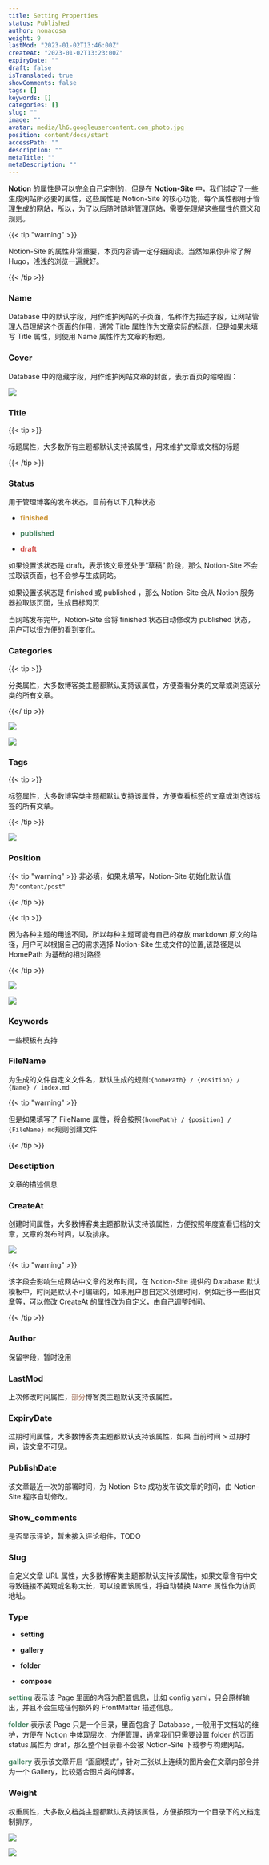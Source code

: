 ```yaml
---
title: Setting Properties
status: Published
author: nonacosa
weight: 9
lastMod: "2023-01-02T13:46:00Z"
createAt: "2023-01-02T13:23:00Z"
expiryDate: ""
draft: false
isTranslated: true
showComments: false
tags: []
keywords: []
categories: []
slug: ""
image: ""
avatar: media/lh6.googleusercontent.com_photo.jpg
position: content/docs/start
accessPath: ""
description: ""
metaTitle: ""
metaDescription: ""
---
```

 **Notion** 的属性是可以完全自己定制的，但是在 **Notion-Site** 中，我们绑定了一些生成网站所必要的属性，这些属性是 Notion-Site 的核心功能，每个属性都用于管理生成的网站，所以，为了以后随时随地管理网站，需要先理解这些属性的意义和规则。

{{< tip "warning" >}}

<!--more-->Notion-Site 的属性非常重要，本页内容请一定仔细阅读。当然如果你非常了解 Hugo，浅浅的浏览一遍就好。

{{< /tip >}}

### Name
Database 中的默认字段，用作维护网站的子页面，名称作为描述字段，让网站管理人员理解这个页面的作用，通常 Title 属性作为文章实际的标题，但是如果未填写 Title 属性，则使用 Name 属性作为文章的标题。



### Cover
Database 中的隐藏字段，用作维护网站文章的封面，表示首页的缩略图：

![](media/prod-files-secure.s3.us-west-2.amazonaws.com_aee6afc1-80b9-483b-95a1-22b5b0232b48.png)



### Title
{{< tip >}}

标题属性，大多数所有主题都默认支持该属性，用来维护文章或文档的标题

{{< /tip >}}

### Status
用于管理博客的发布状态，目前有以下几种状态：

- <span style="color: rgba(203, 145, 47, 1);"> **finished** </span>

- <span style="color: rgba(68, 131, 97, 1);"> **published** </span>

- <span style="color: rgba(212, 76, 71, 1);"> **draft** </span>

如果设置该状态是 draft，表示该文章还处于“草稿” 阶段，那么 Notion-Site 不会拉取该页面，也不会参与生成网站。

如果设置该状态是 finished 或 published ，那么 Notion-Site 会从 Notion 服务器拉取该页面，生成目标网页

当网站发布完毕，Notion-Site 会将 finished 状态自动修改为 published 状态，用户可以很方便的看到变化。

### Categories
{{< tip >}}

分类属性，大多数博客类主题都默认支持该属性，方便查看分类的文章或浏览该分类的所有文章。

{{</ tip >}}

![](media/prod-files-secure.s3.us-west-2.amazonaws.com_b8bd389a-2c96-4217-adbe-b59926928086.png)

![](media/prod-files-secure.s3.us-west-2.amazonaws.com_e8b53394-b2c1-431e-8f0d-fe962265cc52.png)

### Tags
{{< tip >}}

标签属性，大多数博客类主题都默认支持该属性，方便查看标签的文章或浏览该标签的所有文章。

{{< /tip >}}

![](media/prod-files-secure.s3.us-west-2.amazonaws.com_cf1778bd-2c50-4235-9d70-7594f28f95d1.png)

### Position
{{< tip "warning" >}}
非必填，如果未填写，Notion-Site 初始化默认值为`"content/post"`

{{< /tip >}}

{{< tip >}}

因为各种主题的用途不同，所以每种主题可能有自己的存放 markdown 原文的路径，用户可以根据自己的需求选择 Notion-Site 生成文件的位置,该路径是以 HomePath 为基础的相对路径

{{< /tip >}}



![](media/prod-files-secure.s3.us-west-2.amazonaws.com_0e6b1342-ef2d-4f16-8273-16ab94825e64.png)

![](media/prod-files-secure.s3.us-west-2.amazonaws.com_c516369d-ea9f-4bc5-a48c-6b73b4be4576.png)



### Keywords
一些模板有支持

### FileName
为生成的文件自定义文件名，默认生成的规则:`{homePath} / {Position} / {Name} / index.md`

{{< tip "warning" >}}

但是如果填写了 FileName 属性，将会按照`{homePath} / {position} / {FileName}.md`规则创建文件

{{< /tip  >}}

### Desctiption
文章的描述信息

### CreateAt
创建时间属性，大多数博客类主题都默认支持该属性，方便按照年度查看归档的文章，文章的发布时间，以及排序。

![](media/prod-files-secure.s3.us-west-2.amazonaws.com_e535b945-d4dd-492e-8ee9-4f8206cf2694.png)

{{< tip "warning" >}}

该字段会影响生成网站中文章的发布时间，在 Notion-Site 提供的 Database 默认模板中，时间是默认不可编辑的，如果用户想自定义创建时间，例如迁移一些旧文章等，可以修改 CreateAt 的属性改为自定义，由自己调整时间。



{{< /tip  >}}

### Author
保留字段，暂时没用

### LastMod
上次修改时间属性，<span style="color: rgba(159, 107, 83, 1);">部分</span>博客类主题默认支持该属性。

### ExpiryDate
过期时间属性，大多数博客类主题都默认支持该属性，如果 当前时间 > 过期时间，该文章不可见。

### PublishDate
该文章最近一次的部署时间，为 Notion-Site 成功发布该文章的时间，由 Notion-Site 程序自动修改。

### Show_comments
是否显示评论，暂未接入评论组件，TODO

### Slug
自定义文章 URL 属性，大多数博客类主题都默认支持该属性，如果文章含有中文导致链接不美观或名称太长，可以设置该属性，将自动替换 Name 属性作为访问地址。

### Type
-  **setting** 

-  **gallery** 

-  **folder** 

-  **compose** 

<span style="color: rgba(68, 131, 97, 1);"> **setting** </span>表示该 Page 里面的内容为配置信息，比如 config.yaml，只会原样输出，并且不会生成任何额外的 FrontMatter 描述信息。



<span style="color: rgba(68, 131, 97, 1);"> **folder** </span>表示该 Page 只是一个目录，里面包含子 Database , 一般用于文档站的维护，方便在 Notion 中体现层次，方便管理，通常我们只需要设置 folder 的页面 status 属性为 draf，那么整个目录都不会被 Notion-Site 下载参与构建网站。



<span style="color: rgba(68, 131, 97, 1);"> **gallery** </span>表示该文章开启 “画廊模式”，针对三张以上连续的图片会在文章内部合并为一个 Gallery，比较适合图片类的博客。

### Weight
权重属性，大多数文档类主题都默认支持该属性，方便按照为一个目录下的文档定制排序。

![](media/prod-files-secure.s3.us-west-2.amazonaws.com_728902f5-f5e1-4ac6-abaf-bd2a8d534d13.png)

![](media/prod-files-secure.s3.us-west-2.amazonaws.com_eafe0a7a-4c11-412e-a5ea-a9a25907f592.png)


